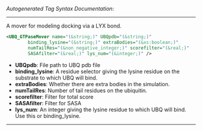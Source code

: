 <!-- THIS IS AN AUTOGENERATED FILE: Don't edit it directly, instead change the schema definition in the code itself. -->

_Autogenerated Tag Syntax Documentation:_

---
A mover for modeling docking via a LYX bond.

```xml
<UBQ_GTPaseMover name="(&string;)" UBQpdb="(&string;)"
        binding_lysine="(&string;)" extraBodies="(&xs:boolean;)"
        numTailRes="(&non_negative_integer;)" scorefilter="(&real;)"
        SASAfilter="(&real;)" lys_num="(&integer;)" />
```

-   **UBQpdb**: File path to UBQ pdb file
-   **binding_lysine**: A residue selector giving the lysine residue on the substrate to which UBQ will bind.
-   **extraBodies**: Whether there are extra bodies in the simulation.
-   **numTailRes**: Number of tail residues on the ubiquitin.
-   **scorefilter**: Filter for total score
-   **SASAfilter**: Filter for SASA
-   **lys_num**: An integer giving the lysine residue to which UBQ will bind. Use this or binding_lysine.

---
